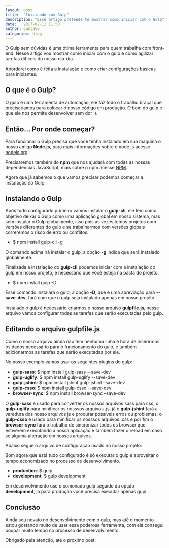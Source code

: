 ```yaml
---
layout: post
title:  "Iniciando com Gulp"
description: "Esse artigo pretende te mostrar como iniciar com o Gulp"
date:   2017-02-12 11:50
author: gustavo
categories: blog
---
```


O Gulp sem dúvidas é uma ótima ferramenta para quem trabalha com front-end. Nesse artigo vou mostrar como iniciar com o gulp e como agilizar tarefas difíceis do nosso dia-dia.

Abordarei como é feita a instalação e como criar configurações básicas para iniciantes.

O que é o Gulp?
---------------

O gulp é uma ferramenta de automação, ele faz todo o trabalho braçal que precisariamos para colocar o nosso código em produção. O bom do gulp é que ele nos permite desenvolver sem dor :).


Então... Por onde começar?
--------------------------

Para funcionar o Gulp precisa que você tenha instalado em sua maquina o nosso amigo **Node.js**, para mais informações sobre o node.js acesse [nodejs.org](https://nodejs.org).

Precisaremos também do **npm** que nos ajudará com todas as nossas dependências JavaScript, mais sobre o npm acesse [NPM](https://docs.npmjs.com).

Agora que já sabemos o que vamos precisar podemos começar a instalação do Gulp.

Instalando o Gulp
-----------------

Após tudo configurado primeiro vamos instalar o **gulp-cli**, ele tem como objetivo deixar o Gulp como uma aplicação global em nosso sistema, mas sem instalar o Gulp globalmente, isso poís as vezes temos projetos com versões diferentes do gulp e se trabalharmos com versões globais correremos o risco de erro ou conflitos.

- $ npm install gulp-cli -g

O comando acima irá instalar o gulp, a opção **-g** indica que será instalado globalmente.

Finalizada a instalação do **gulp-cli** podemos iniciar com a instalação do gulp em nosso projeto, é necessário que você esteja na pasta do projeto.

- $ npm install gulp -D

Esse comando instalará o gulp, a opção **-D**, que é uma abreviação para **--save-dev**, fará com que o gulp seja instalado apenas em nosso projeto.

Instalado o gulp é necessário criarmos o nosso arquivo **gulpfile.js**, nesse arquivo vamos configurar todas as tarefas que serão executadas pelo gulp.

Editando o arquivo gulpfile.js
------------------------------

Como o nosso arquivo ainda não tem nenhuma linha é hora de inserirmos os dados necessário para o funcionamento do gulp, e também adicionarmos as tarefas que serão executadas por ele.

No nosso exemplo vamos usar os seguintes plugins do gulp:

- **gulp-sass**: $ npm install gulp-sass --save-dev
- **gulp-uglify**: $ npm install gulp-uglify --save-dev
- **gulp-jshint**: $ npm install jshint gulp-jshint –save-dev
- **gulp-csso**: $ npm install gulp-csso --save-dev
- **browser-sync**: $ npm install browser-sync –save-dev

O **gulp-sass** é usado para converter os nossos arquivos sass para css, o **gulp-uglify** para minificar os nosssos arquivos .js, já o **gulp-jshint** fará a varedura dos nosso arquivos js e procurar possíveis erros ou problemas, o **gulp-csso** é usado para minificar os nosssos arquivos .css e por fim o **browser-sync** fará o trabalho de sincronizar todos os browser que estiverem executando a nossa aplicação e também fazer o reload em caso se alguma alteração em nossos arquivos.

Abaixo segue o arquivo de configuração usado no nosso projeto:

<script src="https://gist.github.com/gustavopinho/0352925850dd668d7c599a2922e6c430.js"></script>

Bom agora que está tudo configurado é só executar o gulp e aproveitar o tempo economizado no processo de desenvolvimento.

- **production**: $ gulp
- **development**: $ gulp development

Em desenvolvimento use o comonado gulp seguido da opção **development**, já para produção você precisa executar apenas gupl.


Conclusão
---------

Ainda sou novato no desenvolvimento com o gulp, mas até o momento estou gostando muito de usar essa poderosa ferramenta, com ela consegui poupar muito tempo no processo de desenvolvimento.

Obrigado pela atenção, até o proximo post.



